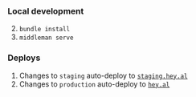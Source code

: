### Local development

2. `bundle install`
3. `middleman serve`

### Deploys

1. Changes to `staging` auto-deploy to [`staging.hey.al`](https://staging.hey.al)
2. Changes to `production` auto-deploy to [`hey.al`](https://hey.al)
